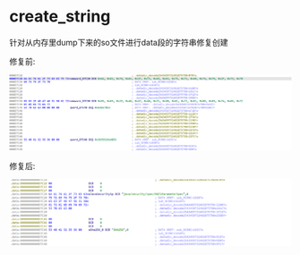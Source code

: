 # create_string

针对从内存里dump下来的so文件进行data段的字符串修复创建



修复前:

![image-20250909152246931](assets/1.png)



修复后:

![image-20250909152312386](assets/2.png)